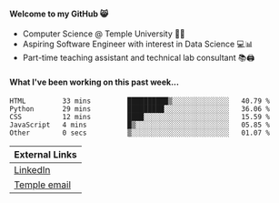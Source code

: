 #### Welcome to my GitHub 😸
  * Computer Science @ Temple University 🍒🦉
  * Aspiring Software Engineer with interest in Data Science 💻📊
  * Part-time teaching assistant and technical lab consultant 📚🖨️

#### What I've been working on this past week...
<!--START_SECTION:waka-->

```text
HTML         33 mins         ██████████▒░░░░░░░░░░░░░░   40.79 %
Python       29 mins         █████████░░░░░░░░░░░░░░░░   36.06 %
CSS          12 mins         ████░░░░░░░░░░░░░░░░░░░░░   15.59 %
JavaScript   4 mins          █▒░░░░░░░░░░░░░░░░░░░░░░░   05.85 %
Other        0 secs          ▒░░░░░░░░░░░░░░░░░░░░░░░░   01.07 %
```

<!--END_SECTION:waka-->

| External Links | 
| -------------- | 
| [LinkedIn](https://linkedin.com/in/shullender) |
| [Temple email](mailto:stephull@temple.edu) |
